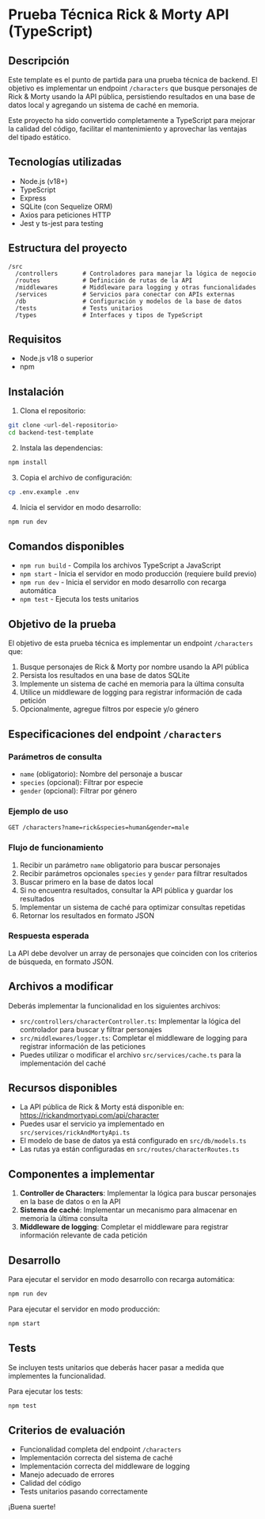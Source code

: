 # Prueba Técnica Rick & Morty API (TypeScript)

## Descripción

Este template es el punto de partida para una prueba técnica de backend. El objetivo es implementar un endpoint `/characters` que busque personajes de Rick & Morty usando la API pública, persistiendo resultados en una base de datos local y agregando un sistema de caché en memoria.

Este proyecto ha sido convertido completamente a TypeScript para mejorar la calidad del código, facilitar el mantenimiento y aprovechar las ventajas del tipado estático.

## Tecnologías utilizadas

- Node.js (v18+)
- TypeScript
- Express
- SQLite (con Sequelize ORM)
- Axios para peticiones HTTP
- Jest y ts-jest para testing

## Estructura del proyecto

```
/src
  /controllers       # Controladores para manejar la lógica de negocio
  /routes            # Definición de rutas de la API
  /middlewares       # Middleware para logging y otras funcionalidades
  /services          # Servicios para conectar con APIs externas
  /db                # Configuración y modelos de la base de datos
  /tests             # Tests unitarios
  /types             # Interfaces y tipos de TypeScript
```

## Requisitos

- Node.js v18 o superior
- npm

## Instalación

1. Clona el repositorio:
```bash
git clone <url-del-repositorio>
cd backend-test-template
```

2. Instala las dependencias:
```bash
npm install
```

3. Copia el archivo de configuración:
```bash
cp .env.example .env
```

4. Inicia el servidor en modo desarrollo:
```bash
npm run dev
```

## Comandos disponibles

- `npm run build` - Compila los archivos TypeScript a JavaScript
- `npm start` - Inicia el servidor en modo producción (requiere build previo)
- `npm run dev` - Inicia el servidor en modo desarrollo con recarga automática
- `npm test` - Ejecuta los tests unitarios

## Objetivo de la prueba

El objetivo de esta prueba técnica es implementar un endpoint `/characters` que:

1. Busque personajes de Rick & Morty por nombre usando la API pública
2. Persista los resultados en una base de datos SQLite
3. Implemente un sistema de caché en memoria para la última consulta
4. Utilice un middleware de logging para registrar información de cada petición
5. Opcionalmente, agregue filtros por especie y/o género

## Especificaciones del endpoint `/characters`

### Parámetros de consulta

- `name` (obligatorio): Nombre del personaje a buscar
- `species` (opcional): Filtrar por especie
- `gender` (opcional): Filtrar por género

### Ejemplo de uso

```
GET /characters?name=rick&species=human&gender=male
```

### Flujo de funcionamiento

1. Recibir un parámetro `name` obligatorio para buscar personajes
2. Recibir parámetros opcionales `species` y `gender` para filtrar resultados
3. Buscar primero en la base de datos local
4. Si no encuentra resultados, consultar la API pública y guardar los resultados
5. Implementar un sistema de caché para optimizar consultas repetidas
6. Retornar los resultados en formato JSON

### Respuesta esperada

La API debe devolver un array de personajes que coinciden con los criterios de búsqueda, en formato JSON.

## Archivos a modificar

Deberás implementar la funcionalidad en los siguientes archivos:

- `src/controllers/characterController.ts`: Implementar la lógica del controlador para buscar y filtrar personajes
- `src/middlewares/logger.ts`: Completar el middleware de logging para registrar información de las peticiones
- Puedes utilizar o modificar el archivo `src/services/cache.ts` para la implementación del caché

## Recursos disponibles

- La API pública de Rick & Morty está disponible en: https://rickandmortyapi.com/api/character
- Puedes usar el servicio ya implementado en `src/services/rickAndMortyApi.ts`
- El modelo de base de datos ya está configurado en `src/db/models.ts`
- Las rutas ya están configuradas en `src/routes/characterRoutes.ts`

## Componentes a implementar

1. **Controller de Characters**: Implementar la lógica para buscar personajes en la base de datos o en la API
2. **Sistema de caché**: Implementar un mecanismo para almacenar en memoria la última consulta
3. **Middleware de logging**: Completar el middleware para registrar información relevante de cada petición

## Desarrollo

Para ejecutar el servidor en modo desarrollo con recarga automática:

```bash
npm run dev
```

Para ejecutar el servidor en modo producción:

```bash
npm start
```

## Tests

Se incluyen tests unitarios que deberás hacer pasar a medida que implementes la funcionalidad.

Para ejecutar los tests:

```bash
npm test
```

## Criterios de evaluación

- Funcionalidad completa del endpoint `/characters`
- Implementación correcta del sistema de caché
- Implementación correcta del middleware de logging
- Manejo adecuado de errores
- Calidad del código
- Tests unitarios pasando correctamente

¡Buena suerte!